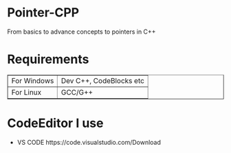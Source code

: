 # Pointer-CPP
From basics to advance concepts to pointers in C++
# Requirements
<table border='1'>
  <tr>
    <td> For Windows </td>
    <td> Dev C++, CodeBlocks etc </td>
  </tr>
  <tr>
    <td> For Linux </td>
    <td> GCC/G++ </td>
  </tr>
 </table>
 
# CodeEditor I use
<ul>
  <li> VS CODE https://code.visualstudio.com/Download </li>
</ul>
